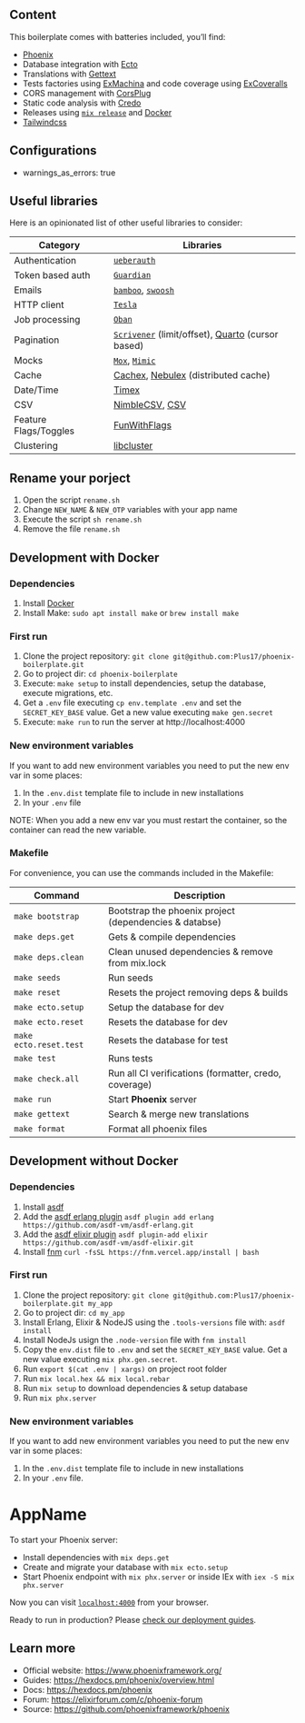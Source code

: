 ## Content

This boilerplate comes with batteries included, you’ll find:

- [Phoenix](https://phoenixframework.org)
- Database integration with [Ecto](https://github.com/elixir-ecto/ecto)
- Translations with [Gettext](https://github.com/elixir-gettext/gettext)
- Tests factories using [ExMachina](https://github.com/thoughtbot/ex_machina) and code coverage using [ExCoveralls](https://github.com/parroty/excoveralls)
- CORS management with [CorsPlug](https://github.com/mschae/cors_plug)
- Static code analysis with [Credo](https://github.com/rrrene/credo)
- Releases using [`mix release`](https://hexdocs.pm/mix/Mix.Tasks.Release.html) and [Docker](https://www.docker.com)
- [Tailwindcss](https://tailwindcss.com/)

## Configurations

- warnings_as_errors: true

## Useful libraries

Here is an opinionated list of other useful libraries to consider:

| Category                    | Libraries                                                                              |
| --------------------------- | -------------------------------------------------------------------------------------- |
| Authentication              | [`ueberauth`](https://github.com/ueberauth/ueberauth)                                  |
| Token based auth            | [`Guardian`](https://github.com/ueberauth/guardian)                                    |
| Emails                      | [`bamboo`](https://github.com/thoughtbot/bamboo), [`swoosh`](https://github.com/swoosh/swoosh) |
| HTTP client                 | [`Tesla`](https://github.com/teamon/tesla)                                   |
| Job processing              | [`Oban`](https://github.com/sorentwo/oban)
| Pagination                  | [`Scrivener`](https://github.com/drewolson/scrivener) (limit/offset), [Quarto](https://github.com/maartenvanvliet/quarto) (cursor based)|
| Mocks                       | [`Mox`](https://github.com/dashbitco/mox), [`Mimic`](https://github.com/edgurgel/mimic)   |
| Cache                       | [Cachex](https://github.com/whitfin/cachex), [Nebulex](https://github.com/cabol/nebulex) (distributed cache)   |
| Date/Time                   | [Timex](https://github.com/bitwalker/timex)                                                         |
| CSV                         | [NimbleCSV](https://github.com/dashbitco/nimble_csv), [CSV](https://github.com/beatrichartz/csv)  |
| Feature Flags/Toggles       | [FunWithFlags](https://github.com/tompave/fun_with_flags)                             |
| Clustering                  | [libcluster](https://github.com/bitwalker/libcluster)                                 |

## Rename your porject
1. Open the script `rename.sh`
2. Change `NEW_NAME` & `NEW_OTP` variables with your app name
3. Execute the script `sh rename.sh`
3. Remove the file `rename.sh`

## Development with Docker

### Dependencies

1. Install [Docker](https://www.docker.com/products/docker-desktop)
2. Install Make: `sudo apt install make` or `brew install make`

### First run

1. Clone the project repository: `git clone git@github.com:Plus17/phoenix-boilerplate.git`
2. Go to project dir: `cd phoenix-boilerplate`
3. Execute: `make setup` to install dependencies, setup the database, execute migrations, etc.
4. Get a `.env` file executing `cp env.template .env` and set the `SECRET_KEY_BASE` value. Get a new value executing `make gen.secret`
5. Execute: `make run` to run the server at http://localhost:4000
### New environment variables

If you want to add new environment variables you need to put the new env var in some places:

1. In the `.env.dist` template file to include in new installations
2. In your `.env` file

NOTE: When you add a new env var you must restart the container, so the container can read the new variable.
### Makefile

For convenience, you can use the commands included in the Makefile:

| Command                                                           | Description                                           |
| ----------------------------------------------------------------- | ----------------------------------------------------- |
| `make bootstrap`                                                  | Bootstrap the phoenix project (dependencies & databse)|
| `make deps.get`                                                   | Gets & compile dependencies                           |
| `make deps.clean`                                                 | Clean unused dependencies & remove from mix.lock      |
| `make seeds`                                                      | Run seeds                                             |
| `make reset`                                                      | Resets the project removing deps & builds             |
| `make ecto.setup`                                                 | Setup the database for dev                            |
| `make ecto.reset`                                                 | Resets the database for dev                           |
| `make ecto.reset.test`                                            | Resets the database for test                          |
| `make test`                                                       | Runs tests                                            |
| `make check.all`                                                  | Run all CI verifications (formatter, credo, coverage) |
| `make run`                                                        | Start **Phoenix** server                              |
| `make gettext`                                                    | Search & merge new translations                       |
| `make format`                                                     | Format all phoenix files                              |

## Development without Docker

### Dependencies

1. Install [asdf](https://asdf-vm.com/guide/getting-started.html#_1-install-dependencies)
2. Add the [asdf erlang plugin](https://github.com/asdf-vm/asdf-erlang) `asdf plugin add erlang https://github.com/asdf-vm/asdf-erlang.git`
3. Add the [asdf elixir plugin](https://github.com/asdf-vm/asdf-elixir) `asdf plugin-add elixir https://github.com/asdf-vm/asdf-elixir.git`
4. Install [fnm](https://github.com/Schniz/fnm) `curl -fsSL https://fnm.vercel.app/install | bash`
### First run

1. Clone the project repository: `git clone git@github.com:Plus17/phoenix-boilerplate.git my_app`
2. Go to project dir: `cd my_app`
3. Install Erlang, Elixir & NodeJS using the `.tools-versions` file with: `asdf install`
4. Install NodeJs usign the `.node-version` file with `fnm install`
5. Copy the `env.dist` file to `.env` and set the `SECRET_KEY_BASE` value. Get a new value executing `mix phx.gen.secret`.
6. Run `export $(cat .env | xargs)` on project root folder
7. Run `mix local.hex && mix local.rebar`
8. Run `mix setup` to download dependencies & setup database
9. Run `mix phx.server`

### New environment variables

If you want to add new environment variables you need to put the new env var in some places:

1. In the `.env.dist` template file to include in new installations
2. In your `.env` file.
# AppName

To start your Phoenix server:

  * Install dependencies with `mix deps.get`
  * Create and migrate your database with `mix ecto.setup`
  * Start Phoenix endpoint with `mix phx.server` or inside IEx with `iex -S mix phx.server`

Now you can visit [`localhost:4000`](http://localhost:4000) from your browser.

Ready to run in production? Please [check our deployment guides](https://hexdocs.pm/phoenix/deployment.html).

## Learn more

  * Official website: https://www.phoenixframework.org/
  * Guides: https://hexdocs.pm/phoenix/overview.html
  * Docs: https://hexdocs.pm/phoenix
  * Forum: https://elixirforum.com/c/phoenix-forum
  * Source: https://github.com/phoenixframework/phoenix
